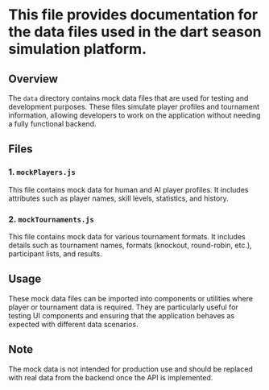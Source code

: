 # This file provides documentation for the data files used in the dart season simulation platform.

## Overview
The `data` directory contains mock data files that are used for testing and development purposes. These files simulate player profiles and tournament information, allowing developers to work on the application without needing a fully functional backend.

## Files

### 1. `mockPlayers.js`
This file contains mock data for human and AI player profiles. It includes attributes such as player names, skill levels, statistics, and history.

### 2. `mockTournaments.js`
This file contains mock data for various tournament formats. It includes details such as tournament names, formats (knockout, round-robin, etc.), participant lists, and results.

## Usage
These mock data files can be imported into components or utilities where player or tournament data is required. They are particularly useful for testing UI components and ensuring that the application behaves as expected with different data scenarios.

## Note
The mock data is not intended for production use and should be replaced with real data from the backend once the API is implemented.